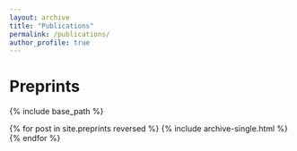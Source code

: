 ```yaml
---
layout: archive
title: "Publications"
permalink: /publications/
author_profile: true
---
```


<!-- {% if author.googlescholar %}
  You can also find my articles on <u><a href="{{author.googlescholar}}">my Google Scholar profile</a>.</u>
{% endif %}
 -->
# Preprints

{% include base_path %}

{% for post in site.preprints reversed %}
  {% include archive-single.html %}
{% endfor %}
